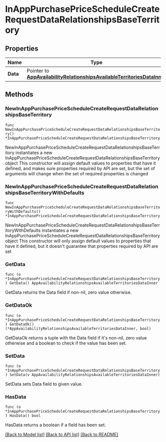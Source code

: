# InAppPurchasePriceScheduleCreateRequestDataRelationshipsBaseTerritory

## Properties

Name | Type | Description | Notes
------------ | ------------- | ------------- | -------------
**Data** | Pointer to [**AppAvailabilityRelationshipsAvailableTerritoriesDataInner**](AppAvailabilityRelationshipsAvailableTerritoriesDataInner.md) |  | [optional] 

## Methods

### NewInAppPurchasePriceScheduleCreateRequestDataRelationshipsBaseTerritory

`func NewInAppPurchasePriceScheduleCreateRequestDataRelationshipsBaseTerritory() *InAppPurchasePriceScheduleCreateRequestDataRelationshipsBaseTerritory`

NewInAppPurchasePriceScheduleCreateRequestDataRelationshipsBaseTerritory instantiates a new InAppPurchasePriceScheduleCreateRequestDataRelationshipsBaseTerritory object
This constructor will assign default values to properties that have it defined,
and makes sure properties required by API are set, but the set of arguments
will change when the set of required properties is changed

### NewInAppPurchasePriceScheduleCreateRequestDataRelationshipsBaseTerritoryWithDefaults

`func NewInAppPurchasePriceScheduleCreateRequestDataRelationshipsBaseTerritoryWithDefaults() *InAppPurchasePriceScheduleCreateRequestDataRelationshipsBaseTerritory`

NewInAppPurchasePriceScheduleCreateRequestDataRelationshipsBaseTerritoryWithDefaults instantiates a new InAppPurchasePriceScheduleCreateRequestDataRelationshipsBaseTerritory object
This constructor will only assign default values to properties that have it defined,
but it doesn't guarantee that properties required by API are set

### GetData

`func (o *InAppPurchasePriceScheduleCreateRequestDataRelationshipsBaseTerritory) GetData() AppAvailabilityRelationshipsAvailableTerritoriesDataInner`

GetData returns the Data field if non-nil, zero value otherwise.

### GetDataOk

`func (o *InAppPurchasePriceScheduleCreateRequestDataRelationshipsBaseTerritory) GetDataOk() (*AppAvailabilityRelationshipsAvailableTerritoriesDataInner, bool)`

GetDataOk returns a tuple with the Data field if it's non-nil, zero value otherwise
and a boolean to check if the value has been set.

### SetData

`func (o *InAppPurchasePriceScheduleCreateRequestDataRelationshipsBaseTerritory) SetData(v AppAvailabilityRelationshipsAvailableTerritoriesDataInner)`

SetData sets Data field to given value.

### HasData

`func (o *InAppPurchasePriceScheduleCreateRequestDataRelationshipsBaseTerritory) HasData() bool`

HasData returns a boolean if a field has been set.


[[Back to Model list]](../README.md#documentation-for-models) [[Back to API list]](../README.md#documentation-for-api-endpoints) [[Back to README]](../README.md)


